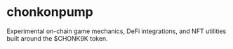# chonkonpump
Experimental on-chain game mechanics, DeFi integrations, and NFT utilities built around the $CHONK9K token.
